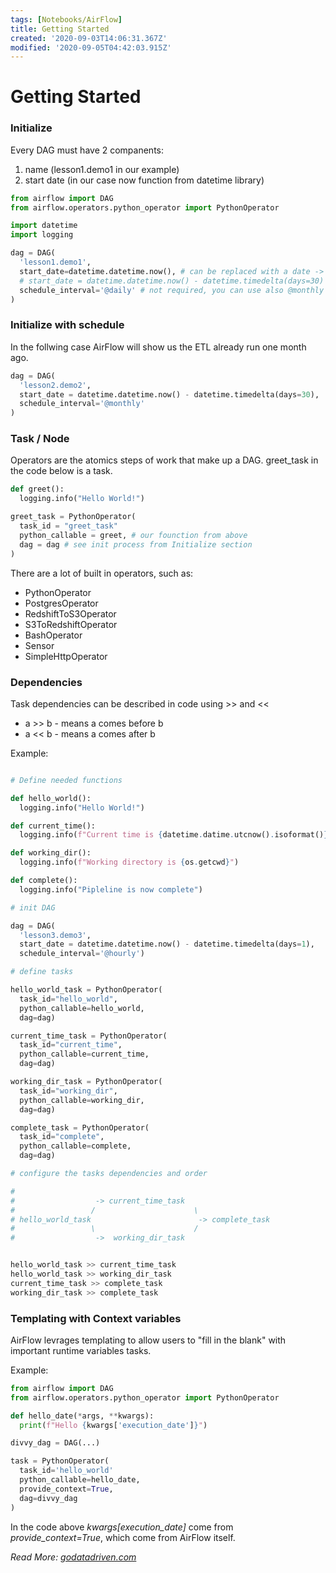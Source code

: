 ```yaml
---
tags: [Notebooks/AirFlow]
title: Getting Started
created: '2020-09-03T14:06:31.367Z'
modified: '2020-09-05T04:42:03.915Z'
---
```


# Getting Started

### Initialize

Every DAG must have 2 companents:

1. name (lesson1.demo1 in our example)
2. start date (in our case now function from datetime library)

```python
from airflow import DAG
from airflow.operators.python_operator import PythonOperator

import datetime
import logging

dag = DAG(
  'lesson1.demo1',
  start_date=datetime.datetime.now(), # can be replaced with a date -> datetime(2019, 2, 4)
  # start_date = datetime.datetime.now() - datetime.timedelta(days=30) 
  schedule_interval='@daily' # not required, you can use also @monthly or others
)
```

### Initialize with schedule

In the follwing case AirFlow will show us the ETL already run one month ago.

```python
dag = DAG(
  'lesson2.demo2',
  start_date = datetime.datetime.now() - datetime.timedelta(days=30), 
  schedule_interval='@monthly'
)
```

### Task / Node

Operators are the atomics steps of work that make up a DAG. greet_task in the code below is a task.

```python
def greet():
  logging.info("Hello World!")

greet_task = PythonOperator(
  task_id = "greet_task"
  python_callable = greet, # our founction from above
  dag = dag # see init process from Initialize section
)
```

There are a lot of built in operators, such as:

* PythonOperator
* PostgresOperator
* RedshiftToS3Operator
* S3ToRedshiftOperator
* BashOperator
* Sensor
* SimpleHttpOperator

### Dependencies

Task dependencies can be described in code  using >> and <<

* a >> b - means a comes before b
* a << b - means a comes after b

Example:

```python

# Define needed functions

def hello_world():
  logging.info("Hello World!")

def current_time():
  logging.info(f"Current time is {datetime.datime.utcnow().isoformat()}")

def working_dir():
  logging.info(f"Working directory is {os.getcwd}")

def complete():
  logging.info("Pipleline is now complete")

# init DAG

dag = DAG(
  'lesson3.demo3',
  start_date = datetime.datetime.now() - datetime.timedelta(days=1), 
  schedule_interval='@hourly')

# define tasks

hello_world_task = PythonOperator(
  task_id="hello_world",
  python_callable=hello_world,
  dag=dag)

current_time_task = PythonOperator(
  task_id="current_time",
  python_callable=current_time,
  dag=dag)

working_dir_task = PythonOperator(
  task_id="working_dir",
  python_callable=working_dir,
  dag=dag)

complete_task = PythonOperator(
  task_id="complete",
  python_callable=complete,
  dag=dag)

# configure the tasks dependencies and order

#
#                  -> current_time_task
#                 /                      \
# hello_world_task                        -> complete_task
#                 \                      /
#                  ->  working_dir_task             


hello_world_task >> current_time_task
hello_world_task >> working_dir_task
current_time_task >> complete_task
working_dir_task >> complete_task
```

### Templating with Context variables

AirFlow levrages templating to allow users to "fill in the blank" with important runtime variables tasks.

Example:

```python
from airflow import DAG
from airflow.operators.python_operator import PythonOperator

def hello_date(*args, **kwargs):
  print(f"Hello {kwargs['execution_date']}")

divvy_dag = DAG(...)

task = PythonOperator(
  task_id='hello_world'
  python_callable=hello_date,
  provide_context=True,
  dag=divvy_dag
)
```

In the code above *kwargs[execution_date]* come from *provide_context=True*, which come from AirFlow itself. 

*Read More: [godatadriven.com](https://godatadriven.com/blog/the-zen-of-python-and-apache-airflow/)*


